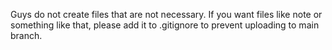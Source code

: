 Guys do not create files that are not necessary.
If you want files like note or something like 
that, please add it to .gitignore to prevent
uploading to main branch.